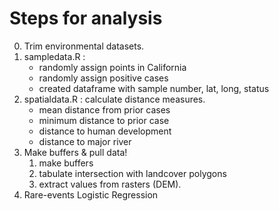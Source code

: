 # Steps for analysis
0. Trim environmental datasets.
1. sampledata.R : 
    - randomly assign points in California
    - randomly assign positive cases
    - created dataframe with sample number, lat, long, status
3. spatialdata.R : calculate distance measures. 
    - mean distance from prior cases
    - minimum distance to prior case
    - distance to human development
    - distance to major river
4. Make buffers & pull data!
    1. make buffers
    2. tabulate intersection with landcover polygons
    3. extract values from rasters (DEM). 
5. Rare-events Logistic Regression


